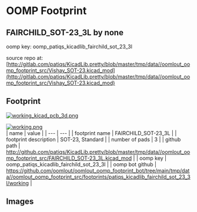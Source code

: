 # OOMP Footprint  
## FAIRCHILD_SOT-23_3L  by none  
  
oomp key: oomp_patiqs_kicadlib_fairchild_sot_23_3l  
  
source repo at: [http://gitlab.com/patiqs/KicadLib.pretty/blob/master/tmp/data//oomlout_oomp_footprint_src/Vishay_SOT-23.kicad_mod](http://gitlab.com/patiqs/KicadLib.pretty/blob/master/tmp/data//oomlout_oomp_footprint_src/Vishay_SOT-23.kicad_mod)  
## Footprint  
  
[![working_kicad_pcb_3d.png](working_kicad_pcb_3d_600.png)](working_kicad_pcb_3d.png)  
  
[![working.png](working_600.png)](working.png)  
| name | value | 
| --- | --- | 
| footprint name | FAIRCHILD_SOT-23_3L | 
| footprint description | SOT-23, Standard | 
| number of pads | 3 | 
| github path | http://github.com/patiqs/KicadLib.pretty/blob/master/tmp/data//oomlout_oomp_footprint_src/FAIRCHILD_SOT-23_3L.kicad_mod | 
| oomp key | oomp_patiqs_kicadlib_fairchild_sot_23_3l | 
| oomp bot github | https://github.com/oomlout/oomlout_oomp_footprint_bot/tree/main/tmp/data//oomlout_oomp_footprint_src/footprints/patiqs_kicadlib_fairchild_sot_23_3l/working | 
## Images  
